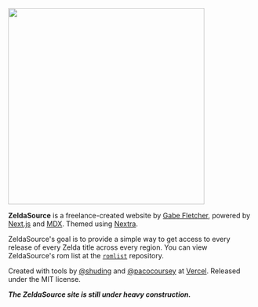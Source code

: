 <img src="https://user-images.githubusercontent.com/116841381/198433978-ecfd91e4-8931-4b00-847c-1ee9ae514957.png" width="400" /> 

**ZeldaSource** is a freelance-created website by [Gabe Fletcher](https://bit.ly/gabefletch), powered by [Next.js](https://nextjs.org) and [MDX](https://mdxjs.com).
Themed using [Nextra](https://github.com/shuding/nextra/tree/core).

ZeldaSource's goal is to provide a simple way to get access to every release of every Zelda title across every region. 
You can view ZeldaSource's rom list at the [``romlist``](https://github.com/ZeldaSource/romlist) repository.

Created with tools by [@shuding](https://github.com/shuding) and [@pacocoursey](https://github.com/pacocoursey) at [Vercel](https://vercel.com). Released under the MIT license.

***The ZeldaSource site is still under heavy construction.***
